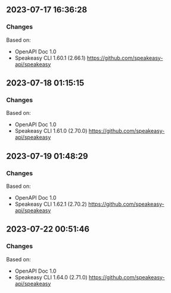 

## 2023-07-17 16:36:28
### Changes
Based on:
- OpenAPI Doc 1.0 
- Speakeasy CLI 1.60.1 (2.66.1) https://github.com/speakeasy-api/speakeasy

## 2023-07-18 01:15:15
### Changes
Based on:
- OpenAPI Doc 1.0 
- Speakeasy CLI 1.61.0 (2.70.0) https://github.com/speakeasy-api/speakeasy

## 2023-07-19 01:48:29
### Changes
Based on:
- OpenAPI Doc 1.0 
- Speakeasy CLI 1.62.1 (2.70.2) https://github.com/speakeasy-api/speakeasy

## 2023-07-22 00:51:46
### Changes
Based on:
- OpenAPI Doc 1.0 
- Speakeasy CLI 1.64.0 (2.71.0) https://github.com/speakeasy-api/speakeasy